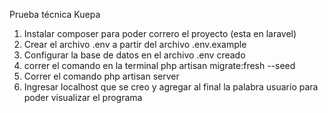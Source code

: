 Prueba técnica Kuepa

1. Instalar composer para poder correro el proyecto (esta en laravel)
2. Crear el archivo .env a partir del archivo .env.example
3. Configurar la base de datos en el archivo .env creado
5. correr el comando en la terminal php artisan migrate:fresh --seed
6. Correr el comando php artisan server
7. Ingresar localhost que se creo y agregar al final la palabra usuario para poder visualizar el programa
